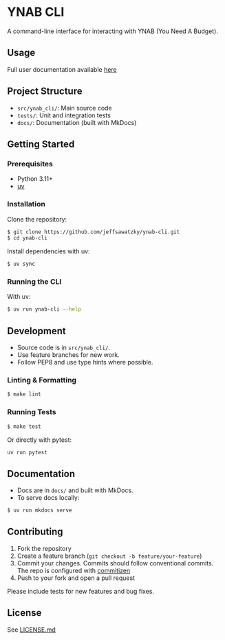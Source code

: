 # YNAB CLI

A command-line interface for interacting with YNAB (You Need A Budget).

## Usage

Full user documentation available [here](http://jeffsawatzky.github.io/ynab-cli)

## Project Structure

- `src/ynab_cli/`: Main source code
- `tests/`: Unit and integration tests
- `docs/`: Documentation (built with MkDocs)

## Getting Started

### Prerequisites
- Python 3.11+
- [uv](https://docs.astral.sh/uv/)

### Installation

Clone the repository:
```sh
$ git clone https://github.com/jeffsawatzky/ynab-cli.git
$ cd ynab-cli
```

Install dependencies with uv:
```sh
$ uv sync
```

### Running the CLI

With uv:
```sh
$ uv run ynab-cli --help
```

## Development

- Source code is in `src/ynab_cli/`.
- Use feature branches for new work.
- Follow PEP8 and use type hints where possible.

### Linting & Formatting

```sh
$ make lint
```

### Running Tests

```sh
$ make test
```
Or directly with pytest:
```sh
uv run pytest
```

## Documentation

- Docs are in `docs/` and built with MkDocs.
- To serve docs locally:
```sh
$ uv run mkdocs serve
```

## Contributing

1. Fork the repository
2. Create a feature branch (`git checkout -b feature/your-feature`)
3. Commit your changes. Commits should follow conventional commits. The repo is configured with [commitizen](https://commitizen-tools.github.io/commitizen/)
4. Push to your fork and open a pull request

Please include tests for new features and bug fixes.

## License

See [LICENSE.md](LICENSE.md)